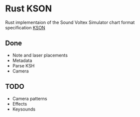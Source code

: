 # Rust KSON
Rust implementaion of the Sound Voltex Simulator chart format specification [KSON](https://github.com/m4saka/ksh2kson/blob/master/kson_format.md)

## Done
* Note and laser placements
* Metadata
* Parse KSH
* Camera

## TODO
* Camera patterns
* Effects
* Keysounds